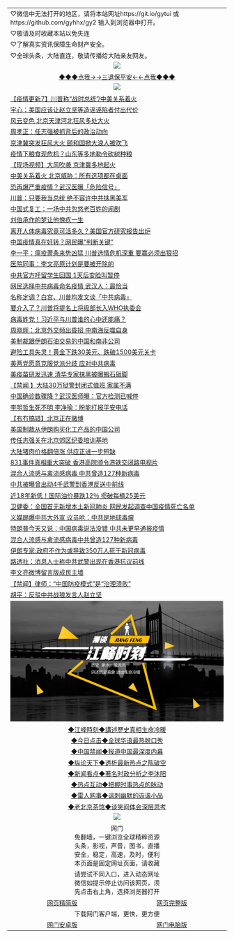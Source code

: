  <table>
<tr>
<td colspan="2" align=left>
♡微信中无法打开的地区，请将本站网址https://git.io/gytui 或 https://github.com/gyhhx/gy2 输入到浏览器中打开。 
 </td>
</tr>
 <tr>
 <td colspan="2" align=left>
♡敬请及时收藏本站以免失连
  <tr>
<td colspan="2" align=left>
♡了解真实资讯保障生命财产安全。
 </td>
   <tr>
<td colspan="2" align=left>
♡全球头条，大陆直连，敬请传播给大陆亲友网友。
 </td>
</tr>

</td>
 </tr>
  <tr>
    <td colspan="2" align=center><img src="https://github.com/gyhhx/image-upload/blob/master/3t%20(1).jpg"></td>
 </tr>
 <tr><td colspan="2" align="center"><a href="https://xfine.casa/oo.aspx?name=ogQuit&key=exgxucyqmkwgvwch&from=gy">◆◆◆点我→→三退保平安←←点我◆◆◆</a></td></tr>
  <tr>
    <td colspan="2" align=center><img src="https://cdn.jsdelivr.net/gh/gyoupiodf/im1/%E7%BD%91%E9%97%A8%E6%96%B0%E9%97%BB1.jpg"></td>
 </tr>
<tr><td colspan="2" align="left"><a href="https://xfine.casa/oo.aspx?name=c1144413&key=exgxucyqmkwgvwch&from=gy">【疫情更新7】川普称“战时总统”/中美关系着火</a></td></tr>
<tr><td colspan="2" align="left"><a href="https://xfine.casa/oo.aspx?name=c1145173&key=exgxucyqmkwgvwch&from=gy">宇心：美国应该让赵立坚等造谣诬陷者付出代价</a></td></tr>
<tr><td colspan="2" align="left"><a href="https://xfine.casa/oo.aspx?name=c1145295&key=exgxucyqmkwgvwch&from=gy">风云变色 北京天津河北狂风多处大火</a></td></tr>
<tr><td colspan="2" align="left"><a href="https://xfine.casa/oo.aspx?name=c1145276&key=exgxucyqmkwgvwch&from=gy">周孝正：任志强被抓背后的政治动向</a></td></tr>
<tr><td colspan="2" align="left"><a href="https://xfine.casa/oo.aspx?name=c1145262&key=exgxucyqmkwgvwch&from=gy">京津冀突发狂风大火 颐和园掀大浪人被吹飞</a></td></tr>
<tr><td colspan="2" align="left"><a href="https://xfine.casa/oo.aspx?name=c1145257&key=exgxucyqmkwgvwch&from=gy">疫情下粮食现危机？山东等多地勒令砍树种粮</a></td></tr>
<tr><td colspan="2" align="left"><a href="https://xfine.casa/oo.aspx?name=c1145201&key=exgxucyqmkwgvwch&from=gy">【现场视频】大风吹袭 京津冀多地起火</a></td></tr>
<tr><td colspan="2" align="left"><a href="https://xfine.casa/oo.aspx?name=c1145292&key=exgxucyqmkwgvwch&from=gy">中美关系着火 北京威胁：所有选项都在桌面</a></td></tr>
<tr><td colspan="2" align="left"><a href="https://xfine.casa/oo.aspx?name=c1145271&key=exgxucyqmkwgvwch&from=gy">恐再爆严重疫情？武汉医曝「危险信号」</a></td></tr>
<tr><td colspan="2" align="left"><a href="https://xfine.casa/oo.aspx?name=c1145187&key=exgxucyqmkwgvwch&from=gy">川普：只要我当总统 绝不容许中共抺黑美军</a></td></tr>
<tr><td colspan="2" align="left"><a href="https://xfine.casa/oo.aspx?name=c1145198&key=exgxucyqmkwgvwch&from=gy">中国式复工：一场中共忽悠老百姓的闹剧</a></td></tr>
<tr><td colspan="2" align="left"><a href="https://xfine.casa/oo.aspx?name=c1145288&key=exgxucyqmkwgvwch&from=gy">刘伯承作的梦让他愧疚一生</a></td></tr>
<tr><td colspan="2" align="left"><a href="https://xfine.casa/oo.aspx?name=c1145275&key=exgxucyqmkwgvwch&from=gy">离开人体病毒究竟可活多久？美国官方研究报告出炉</a></td></tr>
<tr><td colspan="2" align="left"><a href="https://xfine.casa/oo.aspx?name=c1145185&key=exgxucyqmkwgvwch&from=gy">中国疫情真在好转？网民曝“判断关键”</a></td></tr>
<tr><td colspan="2" align="left"><a href="https://xfine.casa/oo.aspx?name=c1145285&key=exgxucyqmkwgvwch&from=gy">李一平：瘟疫萧条来势凶猛 川普选情危机深重 要赢必须出狠招</a></td></tr>
<tr><td colspan="2" align="left"><a href="https://xfine.casa/oo.aspx?name=c1145199&key=exgxucyqmkwgvwch&from=gy">医院同事：李文亮原计划是要被开除的</a></td></tr>
<tr><td colspan="2" align="left"><a href="https://xfine.casa/oo.aspx?name=c1145283&key=exgxucyqmkwgvwch&from=gy">中共官方吁留学生回国 1天后变脸叫暂停</a></td></tr>
<tr><td colspan="2" align="left"><a href="https://xfine.casa/oo.aspx?name=c1145169&key=exgxucyqmkwgvwch&from=gy">网民选择中共病毒命名疫情 武汉人：最恰当</a></td></tr>
<tr><td colspan="2" align="left"><a href="https://xfine.casa/oo.aspx?name=c1145297&key=exgxucyqmkwgvwch&from=gy">名称定调？白宫、川普均发文谈「中共病毒」</a></td></tr>
<tr><td colspan="2" align="left"><a href="https://xfine.casa/oo.aspx?name=c1145296&key=exgxucyqmkwgvwch&from=gy">要介入了？川普将提名上将级部长入WHO执委会</a></td></tr>
<tr><td colspan="2" align="left"><a href="https://xfine.casa/oo.aspx?name=c1145284&key=exgxucyqmkwgvwch&from=gy">病毒姓党！习近平与川普谁的心中还能痛？</a></td></tr>
<tr><td colspan="2" align="left"><a href="https://xfine.casa/oo.aspx?name=c1145260&key=exgxucyqmkwgvwch&from=gy">周晓辉：北京外交频出昏招 中南海反噬自身</a></td></tr>
<tr><td colspan="2" align="left"><a href="https://xfine.casa/oo.aspx?name=c1145170&key=exgxucyqmkwgvwch&from=gy">美制裁跟伊朗石油交易的中国和南非公司</a></td></tr>
<tr><td colspan="2" align="left"><a href="https://xfine.casa/oo.aspx?name=c1145180&key=exgxucyqmkwgvwch&from=gy">避险工具失灵！黄金下跌30美元、跌破1500美元关卡</a></td></tr>
<tr><td colspan="2" align="left"><a href="https://xfine.casa/oo.aspx?name=c1145168&key=exgxucyqmkwgvwch&from=gy">美两党愿意克服党派分歧 应对中共病毒</a></td></tr>
<tr><td colspan="2" align="left"><a href="https://xfine.casa/oo.aspx?name=c1145261&key=exgxucyqmkwgvwch&from=gy">美疫苗研发迅速 清华专家抹黑被曝搬石砸脚</a></td></tr>
<tr><td colspan="2" align="left"><a href="https://xfine.casa/oo.aspx?name=c1145259&key=exgxucyqmkwgvwch&from=gy">【禁闻 】大陆30万狱警封闭式值班 家属不满</a></td></tr>
<tr><td colspan="2" align="left"><a href="https://xfine.casa/oo.aspx?name=c1145274&key=exgxucyqmkwgvwch&from=gy">中国确诊数骤降？武汉医师曝：官方检测已喊停</a></td></tr>
<tr><td colspan="2" align="left"><a href="https://xfine.casa/oo.aspx?name=c1145171&key=exgxucyqmkwgvwch&from=gy">李明哲生死不明 李净瑜：盼能打报平安电话</a></td></tr>
<tr><td colspan="2" align="left"><a href="https://xfine.casa/oo.aspx?name=c1145182&key=exgxucyqmkwgvwch&from=gy">【有冇搞错】北京正在赌博</a></td></tr>
<tr><td colspan="2" align="left"><a href="https://xfine.casa/oo.aspx?name=c1145299&key=exgxucyqmkwgvwch&from=gy">美国制裁从伊朗购买化工产品的中国公司</a></td></tr>
<tr><td colspan="2" align="left"><a href="https://xfine.casa/oo.aspx?name=c1145229&key=exgxucyqmkwgvwch&from=gy">传任志强关在北京郊区纪委培训基地</a></td></tr>
<tr><td colspan="2" align="left"><a href="https://xfine.casa/oo.aspx?name=c1145290&key=exgxucyqmkwgvwch&from=gy">大陆猪肉价格翻倍涨 供应正进一步短缺</a></td></tr>
<tr><td colspan="2" align="left"><a href="https://xfine.casa/oo.aspx?name=c1145251&key=exgxucyqmkwgvwch&from=gy">831事件真相重大突破 香港高院颁令港铁交闭路电视片</a></td></tr>
<tr><td colspan="2" align="left"><a href="https://xfine.casa/oo.aspx?name=c1145188&key=exgxucyqmkwgvwch&from=gy">混合人流感与禽流感病毒 中共曾造127种新病毒</a></td></tr>
<tr><td colspan="2" align="left"><a href="https://xfine.casa/oo.aspx?name=c1145256&key=exgxucyqmkwgvwch&from=gy">中共被曝曾出动4千武警到香港反送中前线</a></td></tr>
<tr><td colspan="2" align="left"><a href="https://xfine.casa/oo.aspx?name=c1145179&key=exgxucyqmkwgvwch&from=gy">近18年新低！国际油价暴跌12％ 掼破每桶25美元</a></td></tr>
<tr><td colspan="2" align="left"><a href="https://xfine.casa/oo.aspx?name=c1145243&key=exgxucyqmkwgvwch&from=gy">卫健委：全国首无新增本土新冠肺炎 网民发起调查中国疫情死亡名单</a></td></tr>
<tr><td colspan="2" align="left"><a href="https://xfine.casa/oo.aspx?name=c1145286&key=exgxucyqmkwgvwch&from=gy">义媒踢爆中共大外宣 议员呛：中共是地球毒瘤</a></td></tr>
<tr><td colspan="2" align="left"><a href="https://xfine.casa/oo.aspx?name=c1145242&key=exgxucyqmkwgvwch&from=gy">特朗普今天又说：中国病毒说法没错 中共未更早通报疫情</a></td></tr>
<tr><td colspan="2" align="left"><a href="https://xfine.casa/oo.aspx?name=c1145268&key=exgxucyqmkwgvwch&from=gy">混合人流感与禽流感病毒中共曾造127种新病毒</a></td></tr>
<tr><td colspan="2" align="left"><a href="https://xfine.casa/oo.aspx?name=c1145273&key=exgxucyqmkwgvwch&from=gy">伊朗专家:政府不作为或导致350万人死于新冠病毒</a></td></tr>
<tr><td colspan="2" align="left"><a href="https://xfine.casa/oo.aspx?name=c1145225&key=exgxucyqmkwgvwch&from=gy">路透社：消息人士称中共武警出现在香港抗议前线</a></td></tr>
<tr><td colspan="2" align="left"><a href="https://xfine.casa/oo.aspx?name=c1145240&key=exgxucyqmkwgvwch&from=gy">李文亮微博留言版成民主墙</a></td></tr>
<tr><td colspan="2" align="left"><a href="https://xfine.casa/oo.aspx?name=c1145282&key=exgxucyqmkwgvwch&from=gy">【禁闻】律师：“中国防疫模式”是“治理溃败”</a></td></tr>
<tr><td colspan="2" align="left"><a href="https://xfine.casa/oo.aspx?name=c1145203&key=exgxucyqmkwgvwch&from=gy">胡平：反驳中共战狼发言人赵立坚</a></td></tr>
 
 <tr>
   <td colspan="2" align=center><img src="https://github.com/gyoupiodf/im1/blob/master/jf-1.jpg"></td>
  </tr>
   <tr>
   <td colspan="2" align=center> 
<a href="https://xfine.casa/oo.aspx?name=c922850&key=exgxucyqmkwgvwch&from=gy&tag=9877">◆江峰時刻◆講述歷史真相生命冷暖</a><br/>
    </td>
  </tr>
   <tr>
   <td colspan="2" align=center> 
<a href="https://xfine.casa/oo.aspx?name=c816850&key=exgxucyqmkwgvwch&from=gy&tag=9877">◆今日点击◆全球华语最热脱口秀</a><br/>
    </td>
  </tr>
  <tr>
  <td colspan="2" align=center>
<a href="https://xfine.casa/oo.aspx?name=c816860&key=exgxucyqmkwgvwch&from=gy&tag=99733110">◆中国禁闻◆报道中国最深度内幕</a><br/>
   </tr>
  <tr>
     <td colspan="2" align=center>
<a href="https://xfine.casa/oo.aspx?name=c816855&key=exgxucyqmkwgvwch&from=gy&tag=997110">◆纵论天下◆透析最新热点之陈破空</a><br/>
   </tr>
   <tr>
      <td colspan="2" align=center>
<a href="https://xfine.casa/oo.aspx?name=c838308&key=exgxucyqmkwgvwch&from=gy&tag=9973110">◆新闻看点◆著名时政分析之李沐阳</a><br/>
   </tr>
   <tr>
     <td colspan="2" align=center>
<a href="https://xfine.casa/oo.aspx?name=c816852&key=exgxucyqmkwgvwch&from=gy&tag=9733110">◆热点互动◆把握时事热点的脉动</a><br/>
   </tr>
   <tr>
      <td colspan="2" align=center>
<a href="https://xfine.casa/oo.aspx?name=c816694&key=exgxucyqmkwgvwch&from=gy&tag=93310">◆雷人网事◆讽刺幽默的诙谐小品</a><br/>
   </tr>
   <tr>
    <td colspan="2" align=center>
<a href="https://xfine.casa/oo.aspx?name=c816650&key=exgxucyqmkwgvwch&from=gy&tag=9973110">◆老北京茶馆◆谈笑间体会深层思考</a><br/>
   </tr>
 <tr>
    <td colspan="2" align="center"><img src="https://gitlab.com/ogate2/up/raw/master/_/oGate65.jpg"/></td>
  </tr>
  <tr>
    <td colspan="2" align="center">网门<br/>免翻墙，一键浏览全球精粹资源<br/>头条，影视，声音，图书，直播<br/>安全，稳定，高速，及时，便利<br/>本页面是固定网址页面，请收藏</td>
  <tr>
  <tr>
    <td colspan="2" align="center">请尝试不同入口，进入动态网址<br/>微信如提示停止访问该网页，须<br/>先点击右上角，选择浏览器打开</td>
  <tr>  
  <tr>
    <td align="center"><a href="https://gitcdn.xyz/repo/otiny/up/master/show002.htm">网页精简版</a></td>
    <td align="center"><a href="https://gitcdn.xyz/repo/otiny/up/master/show001.htm">网页完整版</a></td>
  </tr>
  <tr>
    <td colspan="2" align="center">下载网门客户端，更快，更方便</td>
  <tr>
  <tr>
    <td align="center"><a href="https://raw.githubusercontent.com/opipe/up/master/oGatea.apk">网门安卓版</a></td>
    <td align="center"><a href="https://raw.githubusercontent.com/opipe/up/master/oGate.zip">网门电脑版</a></td>
  </tr>
</table>
